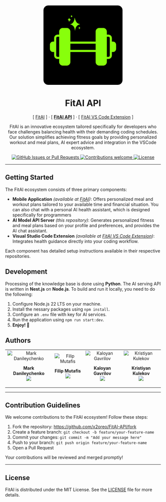<p align="center">
  <img width="256px" src="./docs/logo.png" alt="FitAI Logo" />
  <h1 align="center">FitAI API</h1>
  <p align="center">
    [ <a href="https://github.com/x2oreo/FitAI">FitAI</a> ] · 
    [ <b><ins>FitAI API</ins></b> ] · 
    [ <a href="https://github.com/x2oreo/FitAI-vscode-extension">FitAI VS Code Extension</a> ]
  </p>
  <p align="center">
    FitAI is an innovative ecosystem tailored specifically for developers who face challenges balancing health with their demanding coding schedules. Our solution simplifies achieving fitness goals by providing personalized workout and meal plans, AI expert advice and integration in the VSCode ecosystem.
  </p>
</p>

<p align="center">
    <a href="https://github.com/orgs/x2oreo/projects/2">
      <img alt="GitHub Issues or Pull Requests" src="https://img.shields.io/github/issues/x2oreo/fitai-api?color=88ff0c&style=flat-square">
    </a>
    <a href="https://github.com/x2oreo/fitai-api/fork">
        <img src="https://img.shields.io/badge/contributions-welcome-brightgreen.svg?color=88ff0c&style=flat-square" alt="Contributions welcome" />
    </a>
    <a href="LICENSE">
        <img src="https://img.shields.io/github/license/x2oreo/fitai-api?color=88ff0c&style=flat-square" alt="License" />
    </a>
</p>

---

## Getting Started

The FitAI ecosystem consists of three primary components:

- **Mobile Application** *(available at [FitAI](https://github.com/x2oreo/FitAI))*: Offers personalized meal and workout plans tailored to your available time and financial situation. You can also chat with a personal AI health assistant, which is designed specifically for programmers
- **AI Model API Server** *(this repository)*: Generates personalized fitness and meal plans based on your profile and preferences, and provides the AI chat assistant.
- **Visual Studio Code Extension** *(available at [FitAI VS Code Extension](https://github.com/x2oreo/FitAI-vscode-extension))*: Integrates health guidance directly into your coding workflow.

Each component has detailed setup instructions available in their respective repositories.

## Development

Processing of the knowledge base is done using **Python**. The AI serving API is written in **Nest.js** on **Node.js**. To build and run it locally, you need to do the following:

1. Configure Node.js 22 LTS on your machine.
2. Install the nessary packages using `npm install`.
3. Configure an `.env` file with key for AI services.
4. Run the application using `npm run start:dev`.
5. **Enjoy! 🎉**

## Authors
<table width="100%">
  <tr>
    <td align="center">
        <img width="150px" src="https://github.com/FantomJx.png" alt="Mark Danileychenko" />
        <p><b>Mark Danileychenko</b><br/><a href="https://github.com/FantomJx/"><img src="https://img.shields.io/badge/GitHub-100000?style=flat-square&logo=github&logoColor=white" /></a></p>
    </td>
    <td align="center">
        <img width="150px" src="https://github.com/Fichoto.png" alt="Filip Mutafis" />
        <p><b>Filip Mutafis</b><br/><a href="https://github.com/Fichoto/"><img src="https://img.shields.io/badge/GitHub-100000?style=flat-square&logo=github&logoColor=white" /></a></p>
    </td>
    <td align="center">
        <img width="150px" src="https://github.com/kaloyan-gavrilov.png" alt="Kaloyan Gavrilov" />
        <p><b>Kaloyan Gavrilov</b><br/><a href="https://github.com/kaloyan-gavrilov/"><img src="https://img.shields.io/badge/GitHub-100000?style=flat-square&logo=github&logoColor=white" /></a></p>
    </td>
    <td align="center">
        <img width="150px" src="https://github.com/krister078.png" alt="Kristiyan Kulekov" />
        <p><b>Kristiyan Kulekov</b><br/><a href="https://github.com/krister078/"><img src="https://img.shields.io/badge/GitHub-100000?style=flat-square&logo=github&logoColor=white" /></a></p>
    </td>
  </tr>
</table>

---

## Contribution Guidelines

We welcome contributions to the FitAI ecosystem! Follow these steps:

1. Fork the repository: <https://github.com/x2oreo/FitAI-API/fork>
2. Create a feature branch: `git checkout -b feature/your-feature-name`
3. Commit your changes: `git commit -m "Add your message here"`
4. Push to your branch: `git push origin feature/your-feature-name`
5. Open a Pull Request

Your contributions will be reviewed and merged promptly!

---

## License

FitAI is distributed under the MIT License. See the [LICENSE](LICENSE) file for more details.
